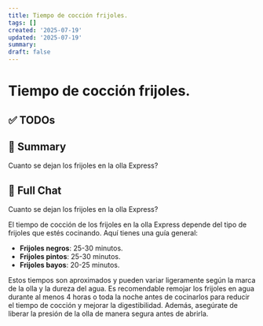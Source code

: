 ```yaml
---
title: Tiempo de cocción frijoles.
tags: []
created: '2025-07-19'
updated: '2025-07-19'
summary:
draft: false
---
```


# Tiempo de cocción frijoles.

## ✅ TODOs


## 📌 Summary
Cuanto se dejan los frijoles en la olla Express?

## 🧠 Full Chat


Cuanto se dejan los frijoles en la olla Express? 



El tiempo de cocción de los frijoles en la olla Express depende del tipo de frijoles que estés cocinando. Aquí tienes una guía general:

- **Frijoles negros**: 25-30 minutos.
- **Frijoles pintos**: 25-30 minutos.
- **Frijoles bayos**: 20-25 minutos.

Estos tiempos son aproximados y pueden variar ligeramente según la marca de la olla y la dureza del agua. Es recomendable remojar los frijoles en agua durante al menos 4 horas o toda la noche antes de cocinarlos para reducir el tiempo de cocción y mejorar la digestibilidad. Además, asegúrate de liberar la presión de la olla de manera segura antes de abrirla.